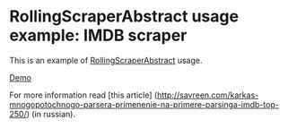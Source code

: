 RollingScraperAbstract usage example: IMDB scraper
===============

This is an example of [RollingScraperAbstract](https://github.com/hindmost/rolling-curl-mini) usage.

[Demo](http://demos.savreen.com/rolling-scraper-example-imdb/scrape.php)

For more information read [this article] (http://savreen.com/karkas-mnogopotochnogo-parsera-primenenie-na-primere-parsinga-imdb-top-250/) (in russian).
